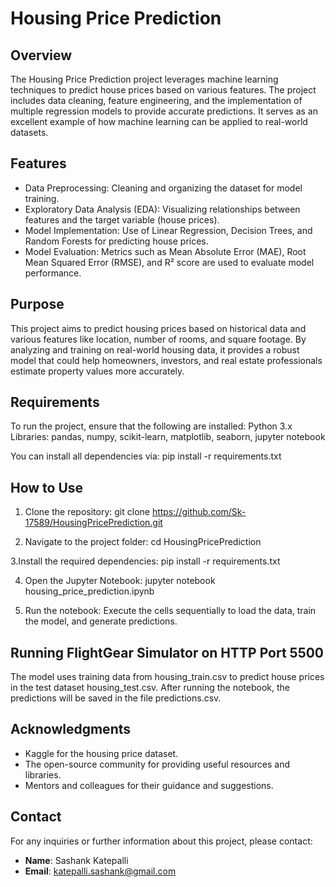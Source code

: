 # Housing Price Prediction

## Overview
The Housing Price Prediction project leverages machine learning techniques to predict house prices based on various features. The project includes data cleaning, feature engineering, and the implementation of multiple regression models to provide accurate predictions. It serves as an excellent example of how machine learning can be applied to real-world datasets.

## Features
- Data Preprocessing: Cleaning and organizing the dataset for model training.
- Exploratory Data Analysis (EDA): Visualizing relationships between features and the target variable (house prices).
- Model Implementation: Use of Linear Regression, Decision Trees, and Random Forests for predicting house prices.
- Model Evaluation: Metrics such as Mean Absolute Error (MAE), Root Mean Squared Error (RMSE), and R² score are used to evaluate model performance.

## Purpose
This project aims to predict housing prices based on historical data and various features like location, number of rooms, and square footage. By analyzing and training on real-world housing data, it provides a robust model that could help homeowners, investors, and real estate professionals estimate property values more accurately.

## Requirements
To run the project, ensure that the following are installed:
Python 3.x
Libraries: pandas, numpy, scikit-learn, matplotlib, seaborn, jupyter notebook

You can install all dependencies via:
pip install -r requirements.txt

## How to Use
1. Clone the repository:
git clone https://github.com/Sk-17589/HousingPricePrediction.git

2. Navigate to the project folder:
cd HousingPricePrediction

3.Install the required dependencies:
pip install -r requirements.txt

4. Open the Jupyter Notebook:
jupyter notebook housing_price_prediction.ipynb

5. Run the notebook: Execute the cells sequentially to load the data, train the model, and generate predictions.

## Running FlightGear Simulator on HTTP Port 5500
The model uses training data from housing_train.csv to predict house prices in the test dataset housing_test.csv. After running the notebook, the predictions will be saved in the file predictions.csv.

## Acknowledgments
- Kaggle for the housing price dataset.
- The open-source community for providing useful resources and libraries.
- Mentors and colleagues for their guidance and suggestions.

## Contact
For any inquiries or further information about this project, please contact:
- **Name**: Sashank Katepalli
- **Email**: katepalli.sashank@gmail.com
